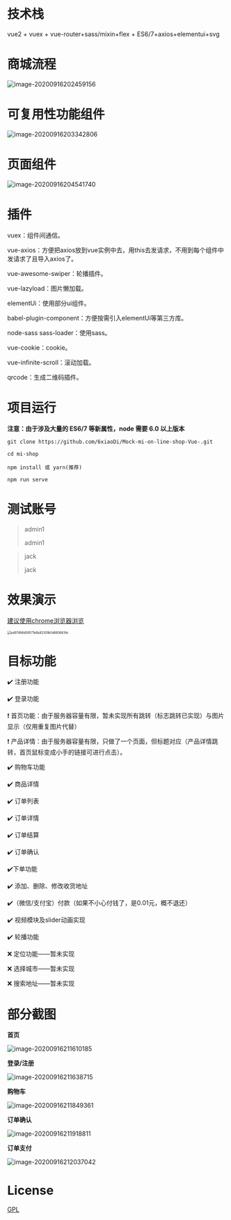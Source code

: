 # 技术栈

vue2 + vuex + vue-router+sass/mixin+flex \+ ES6/7+axios+elementui+svg



# 商城流程

![image-20200916202459156](https://cdn.jsdelivr.net/gh/6xiaoDi/blogpic/images/20200903_01/20200916202459.png)



# 可复用性功能组件

![image-20200916203342806](https://cdn.jsdelivr.net/gh/6xiaoDi/blogpic/images/20200903_01/20200916203343.png)



# 页面组件

![image-20200916204541740](https://cdn.jsdelivr.net/gh/6xiaoDi/blogpic/images/20200903_01/20200916204541.png)



# 插件

vuex：组件间通信。

vue-axios：方便把axios放到vue实例中去，用this去发请求，不用到每个组件中发请求了且导入axios了。

vue-awesome-swiper：轮播插件。

vue-lazyload：图片懒加载。

elementUi：使用部分ui组件。

 babel-plugin-component：方便按需引入elementUi等第三方库。

node-sass sass-loader：使用sass。

vue-cookie：cookie。

vue-infinite-scroll：滚动加载。

qrcode：生成二维码插件。



# 项目运行

**注意：由于涉及大量的 ES6/7 等新属性，node 需要 6.0 以上版本**

```
git clone https://github.com/6xiaoDi/Mock-mi-on-line-shop-Vue-.git

cd mi-shop

npm install 或 yarn(推荐)

npm run serve
```



# 测试账号

> admin1
>
> admin1

> jack
>
> jack



# 效果演示

[建议使用chrome浏览器浏览](http://www.linyousishu.cn)

<img src="https://cdn.jsdelivr.net/gh/6xiaoDi/blogpic/images/20200903_01/20200916205709.png" alt="bd97466d58571b8b82309b1d880663fb" style="zoom:50%;" />



# 目标功能

:heavy_check_mark: 注册功能

:heavy_check_mark: 登录功能

:heavy_exclamation_mark: 首页功能：由于服务器容量有限，暂未实现所有跳转（标志跳转已实现）与图片显示（仅用重复图片代替）

:heavy_exclamation_mark: 产品详情：由于服务器容量有限，只做了一个页面，但标题对应（产品详情跳转，首页鼠标变成小手的链接可进行点击）。

:heavy_check_mark: 购物车功能

:heavy_check_mark: 商品详情

:heavy_check_mark: 订单列表

:heavy_check_mark: 订单详情 

:heavy_check_mark: 订单结算

:heavy_check_mark: 订单确认

 :heavy_check_mark:下单功能

:heavy_check_mark: 添加、删除、修改收货地址

:heavy_check_mark:（微信/支付宝）付款（如果不小心付钱了，是0.01元，概不退还）

:heavy_check_mark: 视频模块及slider动画实现

:heavy_check_mark: 轮播功能

:x: 定位功能——暂未实现

:x: 选择城市——暂未实现

:x: 搜索地址——暂未实现

# 部分截图

**首页**

![image-20200916211610185](https://cdn.jsdelivr.net/gh/6xiaoDi/blogpic/images/20200903_01/20200916211610.png)

**登录/注册**

![image-20200916211638715](https://cdn.jsdelivr.net/gh/6xiaoDi/blogpic/images/20200903_01/20200916211757.png)

**购物车**

![image-20200916211849361](https://cdn.jsdelivr.net/gh/6xiaoDi/blogpic/images/20200903_01/20200916211850.png)

**订单确认**

![image-20200916211918811](https://cdn.jsdelivr.net/gh/6xiaoDi/blogpic/images/20200903_01/20200916211919.png)

**订单支付**

![image-20200916212037042](https://cdn.jsdelivr.net/gh/6xiaoDi/blogpic/images/20200903_01/20200916212037.png)

# License

[GPL](https://github.com/bailicangdu/vue2-elm/blob/master/COPYING)